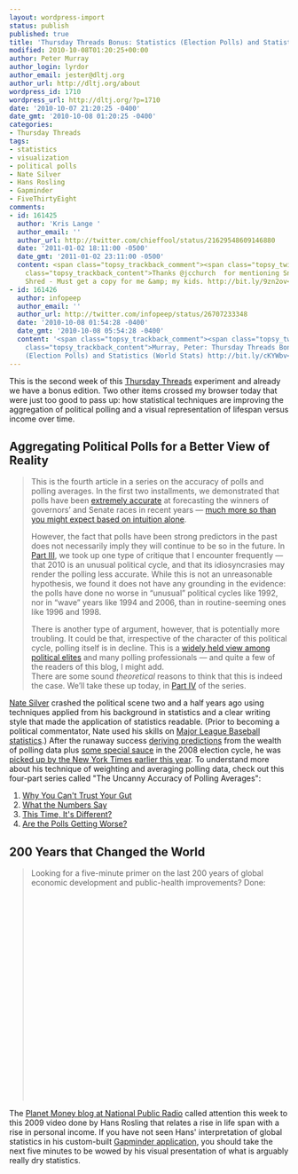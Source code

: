 ```yaml
---
layout: wordpress-import
status: publish
published: true
title: 'Thursday Threads Bonus: Statistics (Election Polls) and Statistics (World Stats)'
modified: 2010-10-08T01:20:25+00:00
author: Peter Murray
author_login: lyrdor
author_email: jester@dltj.org
author_url: http://dltj.org/about
wordpress_id: 1710
wordpress_url: http://dltj.org/?p=1710
date: '2010-10-07 21:20:25 -0400'
date_gmt: '2010-10-08 01:20:25 -0400'
categories:
- Thursday Threads
tags:
- statistics
- visualization
- political polls
- Nate Silver
- Hans Rosling
- Gapminder
- FiveThirtyEight
comments:
- id: 161425
  author: 'Kris Lange '
  author_email: ''
  author_url: http://twitter.com/chieffool/status/21629548609146880
  date: '2011-01-02 18:11:00 -0500'
  date_gmt: '2011-01-02 23:11:00 -0500'
  content: <span class="topsy_trackback_comment"><span class="topsy_twitter_username"><span
    class="topsy_trackback_content">Thanks @jcchurch  for mentioning Snip, Burn, Solder,
    Shred - Must get a copy for me &amp; my kids. http://bit.ly/9zn2ov</span></span>
- id: 161426
  author: infopeep
  author_email: ''
  author_url: http://twitter.com/infopeep/status/26707233348
  date: '2010-10-08 01:54:28 -0400'
  date_gmt: '2010-10-08 05:54:28 -0400'
  content: '<span class="topsy_trackback_comment"><span class="topsy_twitter_username"><span
    class="topsy_trackback_content">Murray, Peter: Thursday Threads Bonus: Statistics
    (Election Polls) and Statistics (World Stats) http://bit.ly/cKYWbv</span></span>'
---
```

<p>This is the second week of this <a href="/category/thursday-threads/">Thursday Threads</a> experiment and already we have a bonus edition.  Two other items crossed my browser today that were just too good to pass up:  how statistical techniques are improving the aggregation of political polling and a visual representation of lifespan versus income over time.<br />
<!--more--></p>
<h2>Aggregating Political Polls for a Better View of Reality</h2>
<blockquote><p>This is the fourth article in a series on the accuracy of polls and polling averages. In the first two installments, we demonstrated that polls have been <a href="http://fivethirtyeight.blogs.nytimes.com/2010/09/30/the-uncanny-accuracy-of-polling-averages-part-2-what-the-numbers-say/" title="The Uncanny Accuracy of Polling Averages*, Part II: What the Numbers Say | The New York Times">extremely accurate</a> at forecasting the winners of governors&rsquo; and Senate races in recent years &mdash; <a href="http://fivethirtyeight.blogs.nytimes.com/2010/09/29/the-uncanny-accuracy-of-polling-averages-part-i-why-you-cant-trust-your-gut/" title="The Uncanny Accuracy of Polling Averages*, Part I: Why You Can&rsquo;t Trust Your Gut | The New York Times">much more so than you might expect based on intuition alone</a>.</p>
<p>However, the fact that polls have been strong predictors in the past does not necessarily imply they will continue to be so in the future. In <a href="http://fivethirtyeight.blogs.nytimes.com/2010/10/03/the-uncanny-accuracy-of-polling-averages-part-3-this-time-its-different/" title="The Uncanny Accuracy of Polling Averages*, Part III: This Time, It&rsquo;s Different? | Tne New York Times">Part III</a>, we took up one type of critique that I encounter frequently &mdash; that 2010 is an unusual political cycle, and that its idiosyncrasies may render the polling less accurate. While this is not an unreasonable hypothesis, we found it does not have any grounding in the evidence: the polls have done no worse in &ldquo;unusual&rdquo; political cycles like 1992, nor in &ldquo;wave&rdquo; years like 1994 and 2006, than in routine-seeming ones like 1996 and 1998.</p>
<p>There is another type of argument, however, that is potentially more troubling. It could be that, irrespective of the character of this political cycle, polling itself is in decline. This is a <a href="http://www.politico.com/news/stories/0910/42849.html" title="Pros decry abundance of public polls - Maggie Haberman - POLITICO.com">widely held view among political elites</a> and many polling professionals &mdash; and quite a few of the readers of this blog, I might add.<br />
There are some sound <em>theoretical</em> reasons to think that this is indeed the case. We&rsquo;ll take these up today, in <a href="http://fivethirtyeight.blogs.nytimes.com/2010/10/04/the-uncanny-accuracy-of-polling-averages-part-iv-are-the-polls-getting-worse/" title="The Uncanny Accuracy of Polling Averages*, Part IV: Are the Polls Getting Worse? | The New York Times">Part IV</a> of the series.</p></blockquote>
<p><a href="http://en.wikipedia.org/wiki/Nate_Silver" title="Nate Silver - Wikipedia">Nate Silver</a> crashed  the political scene two and a half years ago using techniques applied from his background in statistics and a clear writing style that made the application of statistics readable. (Prior to becoming a political commentator, Nate used his skills on <a href="http://www.baseballprospectus.com/article.php?articleid=8653" title="State of the Prospectus | Baseball Prospectus">Major League Baseball statistics</a>.)  After the runaway success <a href="http://www.fivethirtyeight.com/2009/04/comparing-election-outcomes-to-poll.html" title="Comparing Election Outcomes to Poll Aggregates, by State | FiveThirtyEight">deriving predictions</a> from the wealth of polling data plus <a href="http://www.fivethirtyeight.com/2008/03/frequently-asked-questions-last-revised.html" title="Frequently Asked Questions, Last Revised 8/7/08 | FiveThirtyEight">some special sauce</a> in the 2008 election cycle, he was <a href="http://www.fivethirtyeight.com/2010/06/fivethirtyeight-to-partner-with-new.html" title="FiveThirtyEight to Partner with New York Times | FiveThirtyEight">picked up by the New York Times earlier this year</a>.  To understand more about his technique of weighting and averaging polling data, check out this four-part series called "The Uncanny Accuracy of Polling Averages":</p>
<ol type="1">
<li><a href="http://fivethirtyeight.blogs.nytimes.com/2010/09/29/the-uncanny-accuracy-of-polling-averages-part-i-why-you-cant-trust-your-gut/" title="The Uncanny Accuracy of Polling Averages*, Part I: Why You Can&rsquo;t Trust Your Gut | The New York Times">Why You Can't Trust Your Gut</a></li>
<li><a href="http://fivethirtyeight.blogs.nytimes.com/2010/09/30/the-uncanny-accuracy-of-polling-averages-part-2-what-the-numbers-say/" title="The Uncanny Accuracy of Polling Averages*, Part II: What the Numbers Say | The New York Times">What the Numbers Say</a></li>
<li><a href="http://fivethirtyeight.blogs.nytimes.com/2010/10/03/the-uncanny-accuracy-of-polling-averages-part-3-this-time-its-different/" title="The Uncanny Accuracy of Polling Averages*, Part III: This Time, It&rsquo;s Different? | The New York Times">This Time, It's Different?</a></li>
<li><a href="http://fivethirtyeight.blogs.nytimes.com/2010/10/04/the-uncanny-accuracy-of-polling-averages-part-iv-are-the-polls-getting-worse/" title="The Uncanny Accuracy of Polling Averages*, Part IV: Are the Polls Getting Worse? | The New York Times">Are the Polls Getting Worse?</a></li>
</ol>
<h2>200 Years that Changed the World</h2>
<blockquote><p>Looking for a five-minute primer on the last 200 years of global economic development and public-health improvements?  Done:<br clear="all" /><object width="640" height="385"><param name="movie" value="http://www.youtube.com/v/BPt8ElTQMIg?fs=1&amp;hl=en_US&amp;rel=0&amp;hd=1&amp;color1=0x2b405b&amp;color2=0x6b8ab6"></param><param name="allowFullScreen" value="true"></param><param name="allowscriptaccess" value="always"></param><embed src="http://www.youtube.com/v/BPt8ElTQMIg?fs=1&amp;hl=en_US&amp;rel=0&amp;hd=1&amp;color1=0x2b405b&amp;color2=0x6b8ab6" type="application/x-shockwave-flash" allowscriptaccess="always" allowfullscreen="true" width="640" height="385"></embed></object></p></blockquote>
<p>The <a href="http://www.npr.org/blogs/money/" title="NPR Planet Money blog">Planet Money blog at National Public Radio</a> called attention this week to this 2009 video done by Hans Rosling that relates a rise in life span with a rise in personal income.  If you have not seen Hans' interpretation of global statistics in his custom-built <a href="http://www.gapminder.org/" title="Gapminder: Unveiling the beauty of statistics for a fact based world view.">Gapminder application</a>, you should take the next five minutes to be wowed by his visual presentation of what is arguably really dry statistics.</p>
